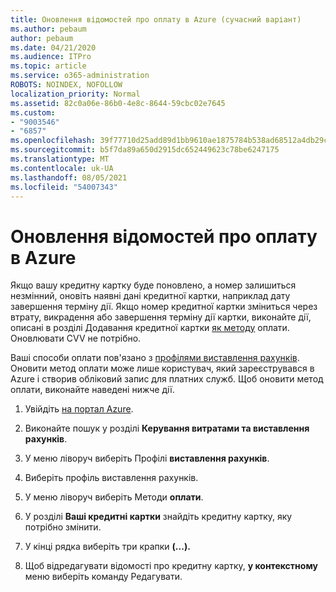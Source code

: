 ```yaml
---
title: Оновлення відомостей про оплату в Azure (сучасний варіант)
ms.author: pebaum
author: pebaum
ms.date: 04/21/2020
ms.audience: ITPro
ms.topic: article
ms.service: o365-administration
ROBOTS: NOINDEX, NOFOLLOW
localization_priority: Normal
ms.assetid: 82c0a06e-86b0-4e8c-8644-59cbc02e7645
ms.custom:
- "9003546"
- "6857"
ms.openlocfilehash: 39f77710d25add89d1bb9610ae1875784b538ad68512a4db29c1388e53e0fd75
ms.sourcegitcommit: b5f7da89a650d2915dc652449623c78be6247175
ms.translationtype: MT
ms.contentlocale: uk-UA
ms.lasthandoff: 08/05/2021
ms.locfileid: "54007343"
---
```

# <a name="update-payment-details-in-azure"></a>Оновлення відомостей про оплату в Azure

Якщо вашу кредитну картку буде поновлено, а номер залишиться незмінний, оновіть наявні дані кредитної картки, наприклад дату завершення терміну дії. Якщо номер кредитної картки зміниться через втрату, викрадення або завершення терміну дії картки, виконайте дії, описані в розділі Додавання кредитної картки [як методу](https://docs.microsoft.com/azure/cost-management-billing/manage/change-credit-card?WT.mc_id=Portal-Microsoft_Azure_Support#addcard) оплати. Оновлювати CVV не потрібно.

Ваші способи оплати пов'язано з [профілями виставлення рахунків](https://docs.microsoft.com/azure/billing/billing-how-to-change-credit-card?WT.mc_id=Portal-Microsoft_Azure_Support#change-payment-method-for-a-billing-profile). Оновити метод оплати може лише користувач, який зареєструвався в Azure і створив обліковий запис для платних служб. Щоб оновити метод оплати, виконайте наведені нижче дії.

1. Увійдіть [на портал Azure](https://portal.azure.com/).

2. Виконайте пошук у розділі **Керування витратами та виставлення рахунків**.

3. У меню ліворуч виберіть Профілі **виставлення рахунків**.

4. Виберіть профіль виставлення рахунків.

5. У меню ліворуч виберіть Методи **оплати**.

6. У розділі **Ваші кредитні картки** знайдіть кредитну картку, яку потрібно змінити.
7. У кінці рядка виберіть три крапки **(...).**

8. Щоб відредагувати відомості про кредитну картку,  **у контекстному**  меню виберіть команду Редагувати.
